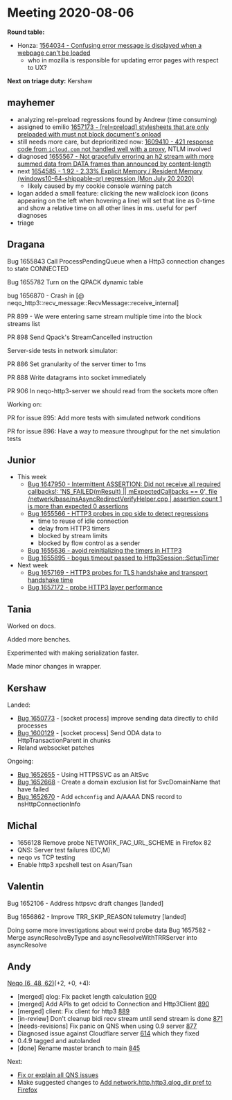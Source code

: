 # Meeting 2020-08-06
**Round table:**
* Honza: [1564034 - Confusing error message is displayed when a webpage can't be loaded](https://bugzilla.mozilla.org/show_bug.cgi?id=1564034)
  * who in mozilla is responsible for updating error pages with respect to UX?

**Next on triage duty:**
Kershaw
## mayhemer

* analyzing rel=preload regressions found by Andrew (time consuming)
* assigned to emilio [1657173 - [rel=preload] stylesheets that are only preloaded with <link rel=preload> must not block document's onload](https://bugzilla.mozilla.org/show_bug.cgi?id=1657173)
* still needs more care, but deprioritized now: [1609410 - 421 response code from `icloud.com` not handled well with a proxy](https://bugzilla.mozilla.org/show_bug.cgi?id=1609410), NTLM involved
* diagnosed [1655567 - Not gracefully erroring an h2 stream with more summed data from DATA frames than announced by content-length](https://bugzilla.mozilla.org/show_bug.cgi?id=1655567)
* next [1654585 - 1.92 - 2.33% Explicit Memory / Resident Memory (windows10-64-shippable-qr) regression (Mon July 20 2020)](https://bugzilla.mozilla.org/show_bug.cgi?id=1654585)
  * likely caused by my cookie console warning patch
* logan added a small feature: clicking the new wallclock icon (icons appearing on the left when hovering a line) will set that line as 0-time and show a relative time on all other lines in ms. useful for perf diagnoses
* triage

## Dragana

Bug 1655843 Call ProcessPendingQueue when a Http3 connection changes to state CONNECTED

Bug 1655782 Turn on the QPACK dynamic table

bug 1656870 - Crash in [@ neqo_http3::recv_message::RecvMessage::receive_internal]

PR 899 - We were entering same stream multiple time into the block streams list

PR 898 Send Qpack's StreamCancelled instruction

Server-side tests in network simulator:

PR 886 Set granularity of the server timer to 1ms

PR 888 Write datagrams into socket immediately

PR 906 In neqo-http3-server we should read from the sockets more often

Working on:

PR for issue 895: Add more tests with simulated network conditions

PR for issue 896: Have a way to measure throughput for the net simulation tests

## Junior

- This week
    - [Bug 1647950 - Intermittent ASSERTION: Did not receive all required callbacks!: 'NS_FAILED(mResult) || mExpectedCallbacks == 0', file /netwerk/base/nsAsyncRedirectVerifyHelper.cpp | assertion count 1 is more than expected 0 assertions](https://bugzilla.mozilla.org/show_bug.cgi?id=1647950)
    - [Bug 1655566 - HTTP3 probes in cpp side to detect regressions](https://bugzilla.mozilla.org/show_bug.cgi?id=1655566)
        - time to reuse of idle connection
        - delay from HTTP3 timers
        - blocked by stream limits
        - blocked by flow control as a sender
    - [Bug 1655636 - avoid reinitializing the timers in HTTP3](https://bugzilla.mozilla.org/show_bug.cgi?id=1655636)
    - [Bug 1655895 - bogus timeout passed to Http3Session::SetupTimer](https://bugzilla.mozilla.org/show_bug.cgi?id=1655895)
- Next week
    - [Bug 1657169 - HTTP3 probes for TLS handshake and transport handshake time](https://bugzilla.mozilla.org/show_bug.cgi?id=1657169)
    - [Bug 1657172 - probe HTTP3 layer performance](https://bugzilla.mozilla.org/show_bug.cgi?id=1657172)

## Tania

Worked on docs.

Added more benches.

Experimented with making serialization faster.

Made minor changes in wrapper.

## Kershaw

Landed:

- [Bug 1650773](https://bugzilla.mozilla.org/show_bug.cgi?id=1650773) - [socket process] improve sending data directly to child processes
- [Bug 1600129](https://bugzilla.mozilla.org/show_bug.cgi?id=1600129) - [socket process] Send ODA data to HttpTransactionParent in chunks
- Reland websocket patches

Ongoing:

- [Bug 1652655](https://bugzilla.mozilla.org/show_bug.cgi?id=1652655) - Using HTTPSSVC as an AltSvc
- [Bug 1652668](https://bugzilla.mozilla.org/show_bug.cgi?id=1652668) - Create a domain exclusion list for SvcDomainName that have failed
- [Bug 1652670](https://bugzilla.mozilla.org/show_bug.cgi?id=1652670) - Add `echconfig` and A/AAAA DNS record to nsHttpConnectionInfo

## Michal

- 1656128 Remove probe NETWORK_PAC_URL_SCHEME in Firefox 82
- QNS: Server test failures (DC,M)
- neqo vs TCP testing
- Enable http3 xpcshell test on Asan/Tsan

## Valentin

Bug 1652106 - Address httpsvc draft changes [landed]

Bug 1656862 - Improve TRR_SKIP_REASON telemetry [landed]

  Doing some more investigations about weird probe data
Bug 1657582 - Merge asyncResolveByType and asyncResolveWithTRRServer into asyncResolve

## Andy

[Neqo (6, 48, 62)](https://github.com/mozilla/neqo/projects/2)(+2, +0, +4):

* [merged] qlog: Fix packet length calculation [900](https://github.com/mozilla/neqo/issues/900)
* [merged] Add APIs to get odcid to Connection and Http3Client [890](https://github.com/mozilla/neqo/issues/890)
* [merged] client: Fix client for http3 [889](https://github.com/mozilla/neqo/issues/889)
* [in-review] Don't cleanup bidi recv stream until send stream is done [871](https://github.com/mozilla/neqo/issues/871)
* [needs-revisions] Fix panic on QNS when using 0.9 server [877](https://github.com/mozilla/neqo/issues/877)
* Diagnosed issue against Cloudflare server [614](https://github.com/cloudflare/quiche/issues/614) which they fixed
* 0.4.9 tagged and autolanded
* [done] Rename master branch to main [845](https://github.com/mozilla/neqo/pull/845)

Next:

* [Fix or explain all QNS issues](https://docs.google.com/spreadsheets/d/14-iteztz19s-evPJAY5K3y71hdgFzErRoidXVA1rKos/edit?usp=sharing)
* Make suggested changes to [Add network.http.http3.qlog_dir pref to Firefox](https://phabricator.services.mozilla.com/D81949)

